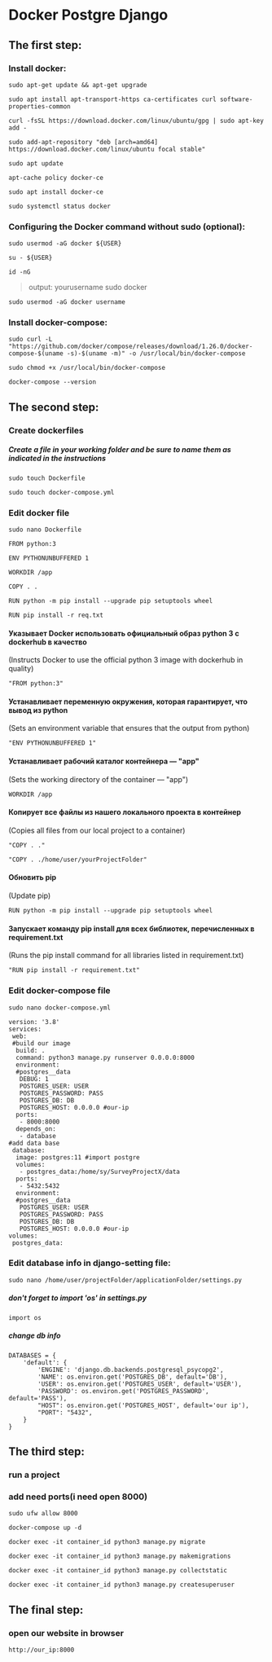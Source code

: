 # Docker Postgre Django

## The first step:
### Install docker:
```
sudo apt-get update && apt-get upgrade
```
```
sudo apt install apt-transport-https ca-certificates curl software-properties-common
```
```
curl -fsSL https://download.docker.com/linux/ubuntu/gpg | sudo apt-key add -
```
```
sudo add-apt-repository "deb [arch=amd64] https://download.docker.com/linux/ubuntu focal stable"
```
```
sudo apt update
```
```
apt-cache policy docker-ce  
```
```
sudo apt install docker-ce
```
```
sudo systemctl status docker
```
### Configuring the Docker command without sudo (optional):
```
sudo usermod -aG docker ${USER}
```
```
su - ${USER}
```
```
id -nG
```
>output:    yourusername sudo docker
```
sudo usermod -aG docker username
```
### Install docker-compose:
```
sudo curl -L "https://github.com/docker/compose/releases/download/1.26.0/docker-compose-$(uname -s)-$(uname -m)" -o /usr/local/bin/docker-compose
```
```
sudo chmod +x /usr/local/bin/docker-compose
```
```
docker-compose --version
```
## The second step:
### Create dockerfiles
##### Create a file in your working folder and be sure to name them as indicated in the instructions
```
sudo touch Dockerfile
```
```
sudo touch docker-compose.yml
```
### Edit docker file
```
sudo nano Dockerfile
```
```
FROM python:3

ENV PYTHONUNBUFFERED 1

WORKDIR /app

COPY . .

RUN python -m pip install --upgrade pip setuptools wheel

RUN pip install -r req.txt
```

#### Указывает Docker использовать официальный образ python 3 с dockerhub в качество
(Instructs Docker to use the official python 3 image with dockerhub in quality)
```
"FROM python:3"
```
#### Устанавливает переменную окружения, которая гарантирует, что вывод из python
(Sets an environment variable that ensures that the output from python)
```
"ENV PYTHONUNBUFFERED 1"
```

#### Устанавливает рабочий каталог контейнера — "app"
(Sets the working directory of the container — "app")
```
WORKDIR /app
```
#### Копирует все файлы из нашего локального проекта в контейнер
(Copies all files from our local project to a container)
```
"COPY . ."
```
```
"COPY . ./home/user/yourProjectFolder"
```
#### Обновить pip
(Update pip)
```
RUN python -m pip install --upgrade pip setuptools wheel
```

#### Запускает команду pip install для всех библиотек, перечисленных в requirement.txt
(Runs the pip install command for all libraries listed in requirement.txt)
```
"RUN pip install -r requirement.txt"
```
### Edit docker-compose file
```
sudo nano docker-compose.yml
```
```
version: '3.8'
services:
 web:
 #build our image
  build: .
  command: python3 manage.py runserver 0.0.0.0:8000
  environment:
  #postgres__data
   DEBUG: 1
   POSTGRES_USER: USER
   POSTGRES_PASSWORD: PASS
   POSTGRES_DB: DB
   POSTGRES_HOST: 0.0.0.0 #our-ip
  ports:
   - 8000:8000
  depends_on:
   - database
#add data base
 database:
  image: postgres:11 #import postgre
  volumes:
   - postgres_data:/home/sy/SurveyProjectX/data
  ports:
   - 5432:5432
  environment:
  #postgres__data
   POSTGRES_USER: USER
   POSTGRES_PASSWORD: PASS
   POSTGRES_DB: DB
   POSTGRES_HOST: 0.0.0.0 #our-ip
volumes:
 postgres_data:

```
### Edit database info in django-setting file:
```
sudo nano /home/user/projectFolder/applicationFolder/settings.py
```
##### don't forget to import 'os' in settings.py
```
import os
```
##### change db info
```
DATABASES = {
    'default': {
        'ENGINE': 'django.db.backends.postgresql_psycopg2',
        'NAME': os.environ.get('POSTGRES_DB', default='DB'),
        'USER': os.environ.get('POSTGRES_USER', default='USER'),
        'PASSWORD': os.environ.get('POSTGRES_PASSWORD', default='PASS'),
        "HOST": os.environ.get('POSTGRES_HOST', default='our ip'),
        "PORT": "5432",
    }
}
```
## The third step:
### run a project
### add need ports(i need open 8000)
```
sudo ufw allow 8000
```
```
docker-compose up -d
```
```
docker exec -it container_id python3 manage.py migrate
```
```
docker exec -it container_id python3 manage.py makemigrations
```
```
docker exec -it container_id python3 manage.py collectstatic
```
```
docker exec -it container_id python3 manage.py createsuperuser
```
## The final step:
### open our website in browser
```
http://our_ip:8000
```

